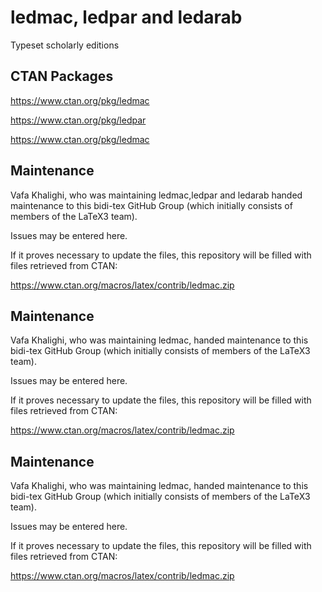 # ledmac, ledpar and ledarab
Typeset scholarly editions

## CTAN Packages

https://www.ctan.org/pkg/ledmac

https://www.ctan.org/pkg/ledpar

https://www.ctan.org/pkg/ledmac



## Maintenance
Vafa Khalighi, who was maintaining ledmac,ledpar and ledarab
handed maintenance to this bidi-tex
GitHub Group (which initially consists of members of the LaTeX3 team).

Issues may be entered here.

If it proves necessary to update the files, this repository will
be filled with files retrieved from CTAN:

https://www.ctan.org/macros/latex/contrib/ledmac.zip




## Maintenance
Vafa Khalighi, who was maintaining ledmac, handed maintenance to this bidi-tex
GitHub Group (which initially consists of members of the LaTeX3 team).

Issues may be entered here.

If it proves necessary to update the files, this repository will
be filled with files retrieved from CTAN:

https://www.ctan.org/macros/latex/contrib/ledmac.zip




## Maintenance
Vafa Khalighi, who was maintaining ledmac, handed maintenance to this bidi-tex
GitHub Group (which initially consists of members of the LaTeX3 team).

Issues may be entered here.

If it proves necessary to update the files, this repository will
be filled with files retrieved from CTAN:

https://www.ctan.org/macros/latex/contrib/ledmac.zip


